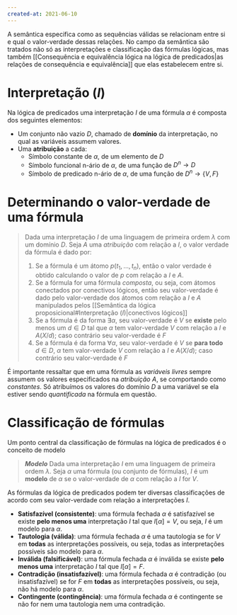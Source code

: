 ```yaml
---
created-at: 2021-06-10
---
```

A semântica especifica como as sequências válidas se relacionam entre si e qual o valor-verdade dessas relações. No campo da semântica são tratados não só as interpretações e classificação das fórmulas lógicas, mas também [[Consequência e equivalência lógica na lógica de predicados|as relações de consequência e equivalência]] que elas estabelecem entre si.

# Interpretação ($I$)
Na lógica de predicados uma interpretação $I$ de uma fórmula $\alpha$ é composta dos seguintes elementos:
- Um conjunto não vazio $D$, chamado de **domínio** da interpretação, no qual as variáveis assumem valores.
- Uma **atribuição** a cada:
  - Símbolo constante de $\alpha$, de um elemento de $D$
  - Símbolo funcional n-ário de $\alpha$, de uma função de $D^n \rightarrow D$
  - Símbolo de predicado n-ário de $\alpha$, de uma função de $D^n \rightarrow \{V,F\}$

# Determinando o valor-verdade de uma fórmula
> Dada uma interpretação $I$ de uma linguagem de primeira ordem $\lambda$ com um domínio $D$. Seja $A$ uma *atribuição* com relação a $I$, o valor verdade da fórmula é dado por:
> 1. Se a fórmula é um átomo $p(t_1,\dots,t_n)$, então o valor verdade é obtido calculando o valor de $p$ com relação a $I$ e $A$.
> 2. Se a fórmula for uma fórmula *composta*, ou seja, com átomos conectados por conectivos lógicos, então seu valor-verdade é dado pelo valor-verdade dos átomos com relação a $I$ e $A$ manipulados pelos [[Semântica da lógica proposicional#Interpretação ($I$)|conectivos lógicos]]
> 3. Se a fórmula é da forma $\exists \alpha$, seu valor-verdade é $V$ se **existe** pelo menos um $d \in D$ tal que $\alpha$ tem valor-verdade $V$ com relação a $I$ e $A(X/d)$; caso contrário seu valor-verdade é $F$
> 4. Se a fórmula é da forma $\forall \alpha$, seu valor-verdade é $V$ se **para todo** $d \in D$, $\alpha$ tem valor-verdade $V$ com relação a $I$ e $A(X/d)$; caso contrário seu valor-verdade é $F$

É importante ressaltar que em uma fórmula as *variáveis livres* sempre assumem os valores especificados na *atribuição* $A$, se comportando como *constantes*. Só atribuímos os valores do domínio $D$ a uma variável se ela estiver sendo *quantificada* na fórmula em questão.

# Classificação de fórmulas
Um ponto central da classificação de fórmulas na lógica de predicados é o conceito de modelo

> ***Modelo***
> Dada uma interpretação $I$ em uma linguagem de primeira ordem $\lambda$. Seja $\alpha$ uma fórmula (ou conjunto de fórmulas), $I$ é um **modelo** de $\alpha$ se o valor-verdade de $\alpha$ com relação a $I$ for $V$.

As fórmulas da lógica de predicados podem ter diversas classificações de acordo com seu valor-verdade com relação a interpretações $I$.

- **Satisfazível (consistente)**: uma fórmula fechada $\alpha$ é satisfazível se existe **pelo menos uma** interpretação $I$ tal que $I[\alpha] = V$, ou seja, $I$ é um modelo para $\alpha$.
- **Tautologia (válida)**: uma fórmula fechada $\alpha$ é uma tautologia se for $V$ em **todas** as interpretações possíveis, ou seja, todas as interpretações possíveis são modelo para $\alpha$.
- **Inválida (falsificável)**: uma fórmula fechada $\alpha$ é inválida se existe **pelo menos uma** interpretação $I$ tal que $I[\alpha] = F$.
- **Contradição (insatisfazível)**: uma fórmula fechada $\alpha$ é contradição (ou insatisfazível) se for $F$ em **todas** as interpretações possíveis, ou seja, não há modelo para $\alpha$.
- **Contingente (contingência)**: uma fórmula fechada $\alpha$ é contingente se não for nem uma tautologia nem uma contradição.